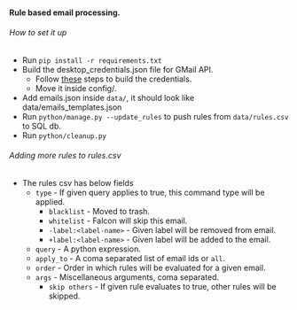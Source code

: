 #### Rule based email processing.

###### How to set it up

- Run `pip install -r requirements.txt`
- Build the desktop_credentials.json file for GMail API.
    - Follow [these](https://gist.github.com/siddhantkushwaha/42ebc0a6d3348b0f62fb4b5e769876ed) steps to build the
      credentials.
    - Move it inside config/.
- Add emails.json inside `data/`, it should look like data/emails_templates.json
- Run `python/manage.py --update_rules` to push rules from `data/rules.csv` to SQL db.
- Run `python/cleanup.py`

###### Adding more rules to rules.csv

- The rules csv has below fields
    * `type` - If given query applies to true, this command type will be applied.
        * `blacklist` - Moved to trash.
        * `whitelist` - Falcon will skip this email.
        * `-label:<label-name>` - Given label will be removed from email.
        * `+label:<label-name>` - Given label will be added to the email.
    * `query` - A python expression.
    * `apply_to` - A coma separated list of email ids or `all`.
    * `order` - Order in which rules will be evaluated for a given email.
    * `args` - Miscellaneous arguments, coma separated.
        * `skip others` - If given rule evaluates to true, other rules will be skipped.
